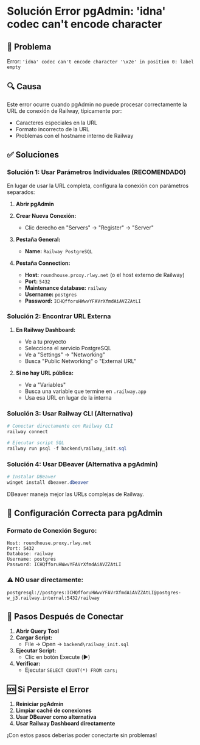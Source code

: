 # Solución Error pgAdmin: 'idna' codec can't encode character

## 🚨 Problema
Error: `'idna' codec can't encode character '\x2e' in position 0: label empty`

## 🔍 Causa
Este error ocurre cuando pgAdmin no puede procesar correctamente la URL de conexión de Railway, típicamente por:
- Caracteres especiales en la URL
- Formato incorrecto de la URL
- Problemas con el hostname interno de Railway

## ✅ Soluciones

### Solución 1: Usar Parámetros Individuales (RECOMENDADO)

En lugar de usar la URL completa, configura la conexión con parámetros separados:

1. **Abrir pgAdmin**
2. **Crear Nueva Conexión:**
   - Clic derecho en "Servers" → "Register" → "Server"

3. **Pestaña General:**
   - **Name:** `Railway PostgreSQL`

4. **Pestaña Connection:**
   - **Host:** `roundhouse.proxy.rlwy.net` (o el host externo de Railway)
   - **Port:** `5432`
   - **Maintenance database:** `railway`
   - **Username:** `postgres`
   - **Password:** `ICHQfforuHWwvYFAVrXfmdAiAVZZAtLI`

### Solución 2: Encontrar URL Externa

1. **En Railway Dashboard:**
   - Ve a tu proyecto
   - Selecciona el servicio PostgreSQL
   - Ve a "Settings" → "Networking"
   - Busca "Public Networking" o "External URL"

2. **Si no hay URL pública:**
   - Ve a "Variables"
   - Busca una variable que termine en `.railway.app`
   - Usa esa URL en lugar de la interna

### Solución 3: Usar Railway CLI (Alternativa)

```powershell
# Conectar directamente con Railway CLI
railway connect

# Ejecutar script SQL
railway run psql -f backend\railway_init.sql
```

### Solución 4: Usar DBeaver (Alternativa a pgAdmin)

```powershell
# Instalar DBeaver
winget install dbeaver.dbeaver
```

DBeaver maneja mejor las URLs complejas de Railway.

## 🔧 Configuración Correcta para pgAdmin

### Formato de Conexión Seguro:
```
Host: roundhouse.proxy.rlwy.net
Port: 5432
Database: railway
Username: postgres
Password: ICHQfforuHWwvYFAVrXfmdAiAVZZAtLI
```

### ⚠️ NO usar directamente:
```
postgresql://postgres:ICHQfforuHWwvYFAVrXfmdAiAVZZAtLI@postgres-w_j3.railway.internal:5432/railway
```

## 📝 Pasos Después de Conectar

1. **Abrir Query Tool**
2. **Cargar Script:**
   - File → Open → `backend\railway_init.sql`
3. **Ejecutar Script:**
   - Clic en botón Execute (▶️)
4. **Verificar:**
   - Ejecutar `SELECT COUNT(*) FROM cars;`

## 🆘 Si Persiste el Error

1. **Reiniciar pgAdmin**
2. **Limpiar caché de conexiones**
3. **Usar DBeaver como alternativa**
4. **Usar Railway Dashboard directamente**

¡Con estos pasos deberías poder conectarte sin problemas!